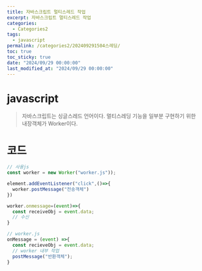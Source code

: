 ```yaml
---
title: 자바스크립트 멀티스레드 작업
excerpt: 자바스크립트 멀티스레드 작업
categories:
  - Categories2
tags:
  - javascript
permalink: /categories2/202409291504스레딩/
toc: true
toc_sticky: true
date: "2024/09/29 00:00:00"
last_modified_at: "2024/09/29 00:00:00"
---
```


# javascript
> 자바스크립트는 싱글스레드 언어이다. 멀티스레딩 기능을 일부분 구현하기 위한 내장객체가 Worker이다.


# 코드
```ts
// 사용js
const worker = new Worker("worker.js"));

element.addEventListener("click",()=>{
  worker.postMessage("전송객체")
})

worker.onmessage=(event)=>{
  const receiveObj = event.data;
  // 수신
}
```

```js
// worker.js
onMessage = (event) =>{
  const recieveObj = event.data;
  // worker 내부 작업
  postMessage("반환객체");
}
```